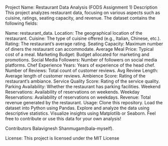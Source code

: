 Project Name: Restaurant Data Analysis (FODS Assignment 1)
Description
This project analyzes restaurant data, focusing on various aspects such as cuisine, ratings, seating capacity, and revenue. The dataset contains the following fields:

Name: restaurant_data.
Location: The geographical location of the restaurant.
Cuisine: The type of cuisine offered (e.g., Italian, Chinese, etc.).
Rating: The restaurant’s average rating.
Seating Capacity: Maximum number of diners the restaurant can accommodate.
Average Meal Price: Typical cost of a meal.
Marketing Budget: Budget allocated for marketing and promotions.
Social Media Followers: Number of followers on social media platforms.
Chef Experience Years: Years of experience of the head chef.
Number of Reviews: Total count of customer reviews.
Avg Review Length: Average length of customer reviews.
Ambience Score: Rating of the restaurant’s ambiance.
Service Quality Score: Rating of the service quality.
Parking Availability: Whether the restaurant has parking facilities.
Weekend Reservations: Availability of reservations on weekends.
Weekday Reservations: Availability of reservations on weekdays.
Revenue: Total revenue generated by the restaurant.
Usage:
Clone this repository.
Load the dataset into Python using Pandas.
Explore and analyze the data using descriptive statistics.
Visualize insights using Matplotlib or Seaborn.
Feel free to contribute or use this data for your own analysis!


Contributors
Balavignesh Shanmugam(bala-myself).


License:
This project is licensed under the MIT License
